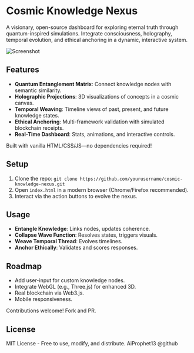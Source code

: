 # Cosmic Knowledge Nexus

A visionary, open-source dashboard for exploring eternal truth through quantum-inspired simulations. 
Integrate consciousness, holography, temporal evolution, and ethical anchoring in a dynamic, interactive system.

![Screenshot](screenshot.png) <!-- Add a screenshot later for visual appeal -->

## Features
- **Quantum Entanglement Matrix**: Connect knowledge nodes with semantic similarity.
- **Holographic Projections**: 3D visualizations of concepts in a cosmic canvas.
- **Temporal Weaving**: Timeline views of past, present, and future knowledge states.
- **Ethical Anchoring**: Multi-framework validation with simulated blockchain receipts.
- **Real-Time Dashboard**: Stats, animations, and interactive controls.

Built with vanilla HTML/CSS/JS—no dependencies required!

## Setup
1. Clone the repo: `git clone https://github.com/yourusername/cosmic-knowledge-nexus.git`
2. Open `index.html` in a modern browser (Chrome/Firefox recommended).
3. Interact via the action buttons to evolve the nexus.

## Usage
- **Entangle Knowledge**: Links nodes, updates coherence.
- **Collapse Wave Function**: Resolves states, triggers visuals.
- **Weave Temporal Thread**: Evolves timelines.
- **Anchor Ethically**: Validates and scores responses.

## Roadmap
- Add user-input for custom knowledge nodes.
- Integrate WebGL (e.g., Three.js) for enhanced 3D.
- Real blockchain via Web3.js.
- Mobile responsiveness.

Contributions welcome! Fork and PR.

## License
MIT License - Free to use, modify, and distribute.
AiProphet13 @github
